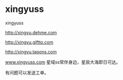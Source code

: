 # xingyuss
xingyuss


http://xingyu.dehme.com

http://xingyu.giftto.com

http://xingyu.tapons.com


www.xingyuss.com 星域ss常伴身边，星辰大海即日可达。


有问题可以发送工单。

